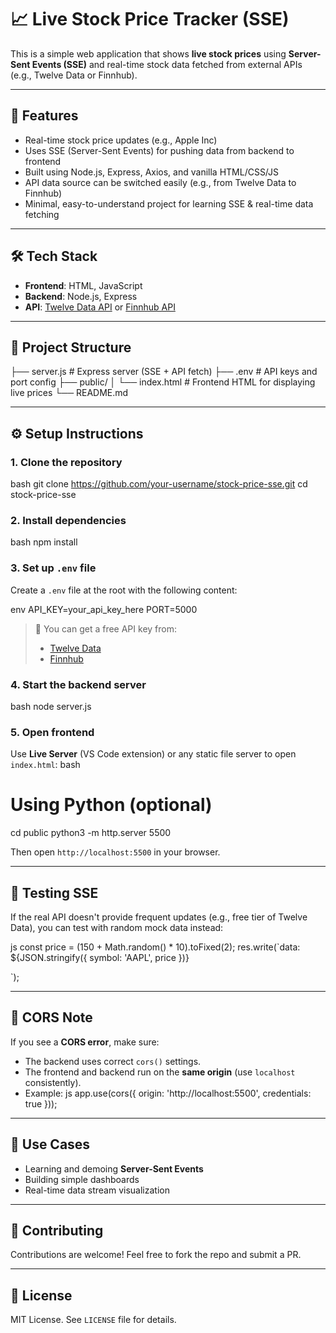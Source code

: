 # 📈 Live Stock Price Tracker (SSE)

This is a simple web application that shows **live stock prices** using **Server-Sent Events (SSE)** and real-time stock data fetched from external APIs (e.g., Twelve Data or Finnhub).

---

## 🚀 Features

- Real-time stock price updates (e.g., Apple Inc)
- Uses SSE (Server-Sent Events) for pushing data from backend to frontend
- Built using Node.js, Express, Axios, and vanilla HTML/CSS/JS
- API data source can be switched easily (e.g., from Twelve Data to Finnhub)
- Minimal, easy-to-understand project for learning SSE & real-time data fetching

---

## 🛠 Tech Stack

- **Frontend**: HTML, JavaScript
- **Backend**: Node.js, Express
- **API**: [Twelve Data API](https://twelvedata.com) or [Finnhub API](https://finnhub.io)

---

## 📂 Project Structure


├── server.js           # Express server (SSE + API fetch)
├── .env                # API keys and port config
├── public/
│   └── index.html      # Frontend HTML for displaying live prices
└── README.md


---

## ⚙️ Setup Instructions

### 1. Clone the repository
bash
git clone https://github.com/your-username/stock-price-sse.git
cd stock-price-sse

### 2. Install dependencies
bash
npm install

### 3. Set up `.env` file
Create a `.env` file at the root with the following content:

env
API_KEY=your_api_key_here
PORT=5000

> 🔑 You can get a free API key from:
> - [Twelve Data](https://twelvedata.com)
> - [Finnhub](https://finnhub.io)

### 4. Start the backend server
bash
node server.js


### 5. Open frontend
Use **Live Server** (VS Code extension) or any static file server to open `index.html`:
bash
# Using Python (optional)
cd public
python3 -m http.server 5500

Then open `http://localhost:5500` in your browser.

---

## 🧪 Testing SSE

If the real API doesn't provide frequent updates (e.g., free tier of Twelve Data), you can test with random mock data instead:

js
const price = (150 + Math.random() * 10).toFixed(2);
res.write(`data: ${JSON.stringify({ symbol: 'AAPL', price })}

`);


---

## 🔐 CORS Note

If you see a **CORS error**, make sure:
- The backend uses correct `cors()` settings.
- The frontend and backend run on the **same origin** (use `localhost` consistently).
- Example:
  js
app.use(cors({
  origin: 'http://localhost:5500',
  credentials: true
}));
  

---

## 📌 Use Cases

- Learning and demoing **Server-Sent Events**
- Building simple dashboards
- Real-time data stream visualization

---

## 🤝 Contributing

Contributions are welcome! Feel free to fork the repo and submit a PR.

---

## 📜 License

MIT License. See `LICENSE` file for details.
